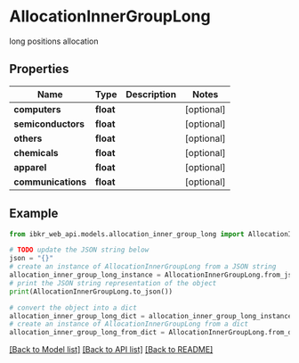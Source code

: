# AllocationInnerGroupLong

long positions allocation

## Properties

Name | Type | Description | Notes
------------ | ------------- | ------------- | -------------
**computers** | **float** |  | [optional] 
**semiconductors** | **float** |  | [optional] 
**others** | **float** |  | [optional] 
**chemicals** | **float** |  | [optional] 
**apparel** | **float** |  | [optional] 
**communications** | **float** |  | [optional] 

## Example

```python
from ibkr_web_api.models.allocation_inner_group_long import AllocationInnerGroupLong

# TODO update the JSON string below
json = "{}"
# create an instance of AllocationInnerGroupLong from a JSON string
allocation_inner_group_long_instance = AllocationInnerGroupLong.from_json(json)
# print the JSON string representation of the object
print(AllocationInnerGroupLong.to_json())

# convert the object into a dict
allocation_inner_group_long_dict = allocation_inner_group_long_instance.to_dict()
# create an instance of AllocationInnerGroupLong from a dict
allocation_inner_group_long_from_dict = AllocationInnerGroupLong.from_dict(allocation_inner_group_long_dict)
```
[[Back to Model list]](../README.md#documentation-for-models) [[Back to API list]](../README.md#documentation-for-api-endpoints) [[Back to README]](../README.md)


